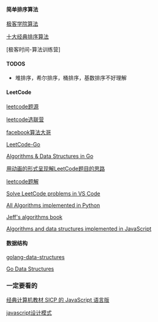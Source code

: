 #### 简单排序算法

[极客学院算法](http://wiki.jikexueyuan.com/list/sort/)

[十大经典排序算法](https://github.com/hustcc/JS-Sorting-Algorithm)

[极客时间-算法训练营]

#### TODOS

- 堆排序，希尔排序，桶排序，基数排序不好理解

#### LeetCode

[leetcode题源](https://leetcode-cn.com/problemset/all/)

[leetcode选联营](https://www.acwing.com/problem/)

[facebook算法大哥](http://fisherlei.blogspot.com/)

[LeetCode-Go](https://github.com/halfrost/LeetCode-Go)

[Algorithms & Data Structures in Go](https://github.com/arnauddri/algorithms)

[用动画的形式呈现解LeetCode题目的思路](https://github.com/MisterBooo/LeetCodeAnimation)

[leetcode题解](https://github.com/azl397985856/leetcode)

[Solve LeetCode problems in VS Code](https://github.com/jdneo/vscode-leetcode)

[All Algorithms implemented in Python](https://github.com/TheAlgorithms/Python)

[Jeff's algorithms book](https://github.com/jeffgerickson/algorithms)

[Algorithms and data structures implemented in JavaScript](https://github.com/trekhleb/javascript-algorithms)

#### 数据结构

[golang-data-structures](https://flaviocopes.com/golang-data-structures/)

[Go Data Structures](https://github.com/emirpasic/gods)


### 一定要看的

[经典计算机教材 SICP 的 JavaScript 语言版](https://sicp.comp.nus.edu.sg/)

[javascript设计模式](https://wanago.io/2019/11/11/javascript-design-patterns-1-singleton-and-the-module/)

